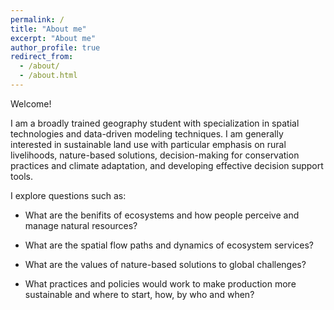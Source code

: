 ```yaml
---
permalink: /
title: "About me"
excerpt: "About me"
author_profile: true
redirect_from: 
  - /about/
  - /about.html
---
```


Welcome! 

I am a broadly trained geography student with specialization in spatial technologies and data-driven modeling techniques. I am generally interested in sustainable land use with particular emphasis on rural livelihoods, nature-based solutions, decision-making for conservation practices and climate adaptation, and developing effective decision support tools.

I explore questions such as:

- What are the benifits of ecosystems and how people perceive and manage natural resources?

- What are the spatial flow paths and dynamics of ecosystem services?

- What are the values of nature-based solutions to global challenges?

- What practices and policies would work to make production more sustainable and where to start, how, by who and when?

